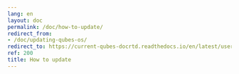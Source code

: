 ```yaml
---
lang: en
layout: doc
permalink: /doc/how-to-update/
redirect_from:
- /doc/updating-qubes-os/
redirect_to: https://current-qubes-docrtd.readthedocs.io/en/latest/user/how-to-guides/how-to-update.html
ref: 200
title: How to update
---
```

